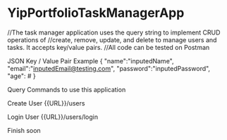 # YipPortfolioTaskManagerApp

//The task manager application uses the query string to implement CRUD operations of 
//create, remove, update, and delete to manage users and tasks. It accepts key/value pairs. 
//All code can be tested on Postman

JSON Key / Value Pair Example
{
    "name":"inputedName",
    "email":"inputedEmail@testing.com",
    "password":"inputedPassword",
    "age": #
}

Query Commands to use this application

Create User
{{URL}}/users

Login User
{{URL}}/users/login

Finish soon

